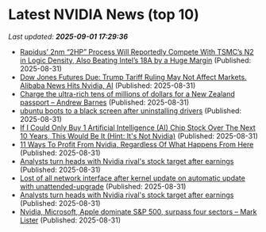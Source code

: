 # Latest NVIDIA News (top 10)
_Last updated: **2025-09-01 17:29:36**_

- [Rapidus’ 2nm “2HP” Process Will Reportedly Compete With TSMC’s N2 in Logic Density, Also Beating Intel’s 18A by a Huge Margin](https://wccftech.com/rapidus-2nm-2hp-process-will-compete-with-tsmc-n2-in-transistor-density/) (Published: 2025-08-31)
- [Dow Jones Futures Due: Trump Tariff Ruling May Not Affect Markets. Alibaba News Hits Nvidia, AI](https://biztoc.com/x/6c3ae4479a985396) (Published: 2025-08-31)
- [Charge the ultra-rich tens of millions of dollars for a New Zealand passport – Andrew Barnes](https://www.nzherald.co.nz/business/charge-the-ultra-rich-tens-of-millions-of-dollars-for-a-new-zealand-passport-andrew-barnes/5SGTZZNZXRE4VDFM4PPVWOFC6Q/) (Published: 2025-08-31)
- [ubuntu boots to a black screen after uninstalling drivers](https://askubuntu.com/questions/1555290/ubuntu-boots-to-a-black-screen-after-uninstalling-drivers) (Published: 2025-08-31)
- [If I Could Only Buy 1 Artificial Intelligence (AI) Chip Stock Over The Next 10 Years, This Would Be It (Hint: It's Not Nvidia)](https://biztoc.com/x/9539fa0e27a3ca26) (Published: 2025-08-31)
- [11 Ways To Profit From Nvidia, Regardless Of What Happens From Here](https://biztoc.com/x/09ea636df573f2c3) (Published: 2025-08-31)
- [Analysts turn heads with Nvidia rival's stock target after earnings](https://biztoc.com/x/fc212b1cb986337a) (Published: 2025-08-31)
- [Lost of all network interface after kernel update on automatic update with unattended-upgrade](https://askubuntu.com/questions/1555287/lost-of-all-network-interface-after-kernel-update-on-automatic-update-with-unatt) (Published: 2025-08-31)
- [Analysts turn heads with Nvidia rival's stock target after earnings](https://www.thestreet.com/investing/analysts-turn-heads-with-nvidia-rivals-stock-target-after-earnings) (Published: 2025-08-31)
- [Nvidia, Microsoft, Apple dominate S&P 500, surpass four sectors – Mark Lister](https://www.nzherald.co.nz/rotorua-daily-post/business/mark-lister-nvidia-microsoft-apple-dominate-sp-500-surpass-four-sectors/NUQCOLGZBFFHNOGKKSTGZFF674/) (Published: 2025-08-31)
